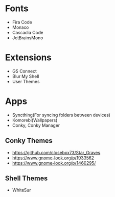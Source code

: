 # Fonts
- Fira Code
- Monaco
- Cascadia Code
- JetBrainsMono

# Extensions
- GS Connect
- Blur My Shell
- User Themes

# Apps
- Syncthing(For syncing folders between devices)
- Komorebi(Wallpapers)
- Conky, Conky Manager

## Conky Themes
- https://github.com/closebox73/Star_Graves
- https://www.gnome-look.org/p/1933562
- https://www.gnome-look.org/p/1460295/

## Shell Themes
- WhiteSur
